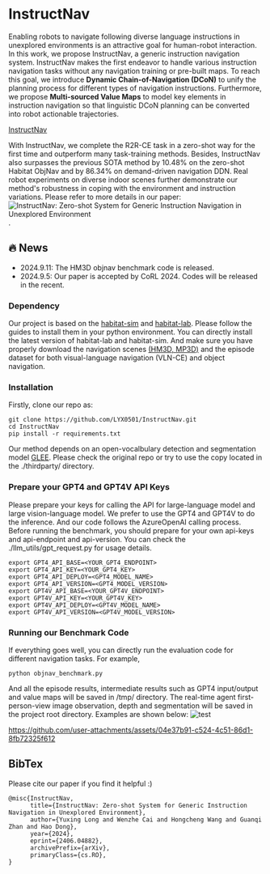 # InstructNav

Enabling robots to navigate following diverse language instructions in unexplored environments is an attractive goal for human-robot interaction. In this work, we propose InstructNav, a generic instruction navigation system. InstructNav makes the first endeavor to handle various instruction navigation tasks without any navigation training or pre-built maps. To reach this goal, we introduce **Dynamic Chain-of-Navigation (DCoN)** to unify the planning process for different types of navigation instructions. Furthermore, we propose **Multi-sourced Value Maps** to model key elements in instruction navigation so that linguistic DCoN planning can be converted into robot actionable trajectories. 

[InstructNav](https://github.com/LYX0501/InstructNav/blob/main/InstructNav.png)

With InstructNav, we complete the R2R-CE task in a zero-shot way for the first time and outperform many task-training methods. Besides, InstructNav also surpasses the previous SOTA method by 10.48% on the zero-shot Habitat ObjNav and by 86.34% on demand-driven navigation DDN. Real robot experiments on diverse indoor scenes further demonstrate our method's robustness in coping with the environment and instruction variations. Please refer to more details in our paper: 
![InstructNav: Zero-shot System for Generic Instruction Navigation in Unexplored Environment](https://arxiv.org/abs/2406.04882).
## 🔥 News
- 2024.9.11: The HM3D objnav benchmark code is released.
- 2024.9.5: Our paper is accepted by CoRL 2024. Codes will be released in the recent.

### Dependency ###
Our project is based on the [habitat-sim](https://github.com/facebookresearch/habitat-sim?tab=readme-ov-file) and [habitat-lab](https://github.com/facebookresearch/habitat-lab). Please follow the guides to install them in your python environment. You can directly install the latest version of habitat-lab and habitat-sim. And make sure you have properly download the navigation scenes [(HM3D, MP3D)](https://github.com/facebookresearch/habitat-lab/blob/main/DATASETS.md) and the episode dataset for both visual-language navigation (VLN-CE) and object navigation.

### Installation ###
Firstly, clone our repo as:
```
git clone https://github.com/LYX0501/InstructNav.git
cd InstructNav
pip install -r requirements.txt
```
Our method depends on an open-vocalbulary detection and segmentation model [GLEE](https://github.com/FoundationVision/GLEE). Please check the original repo or try to use the copy located in the ./thirdparty/ directory.
### 

### Prepare your GPT4 and GPT4V API Keys ###
Please prepare your keys for calling the API for large-language model and large vision-language model.
We prefer to use the GPT4 and GPT4V to do the inference. And our code follows the AzureOpenAI calling process.
Before running the benchmark, you should prepare for your own api-keys and api-endpoint and api-version. You can check the ./llm_utils/gpt_request.py for usage details.
```
export GPT4_API_BASE=<YOUR_GPT4_ENDPOINT>
export GPT4_API_KEY=<YOUR_GPT4_KEY>
export GPT4_API_DEPLOY=<GPT4_MODEL_NAME>
export GPT4_API_VERSION=<GPT4_MODEL_VERSION>
export GPT4V_API_BASE=<YOUR_GPT4V_ENDPOINT>
export GPT4V_API_KEY=<YOUR_GPT4V_KEY>
export GPT4V_API_DEPLOY=<GPT4V_MODEL_NAME>
export GPT4V_API_VERSION=<GPT4V_MODEL_VERSION>
```

### Running our Benchmark Code ###
If everything goes well, you can directly run the evaluation code for different navigation tasks.
For example, 
```
python objnav_benchmark.py
```
And all the episode results, intermediate results such as GPT4 input/output and value maps will be saved in /tmp/ directory. The real-time agent first-person-view image observation, depth and segmentation will be saved in the project root directory. Examples are shown below:
![test](https://github.com/user-attachments/assets/51a65b07-70e2-49f3-a850-815b0ec151d0)

https://github.com/user-attachments/assets/04e37b91-c524-4c51-86d1-8fb72325f612






## BibTex
Please cite our paper if you find it helpful :)
```
@misc{InstructNav,
      title={InstructNav: Zero-shot System for Generic Instruction Navigation in Unexplored Environment}, 
      author={Yuxing Long and Wenzhe Cai and Hongcheng Wang and Guanqi Zhan and Hao Dong},
      year={2024},
      eprint={2406.04882},
      archivePrefix={arXiv},
      primaryClass={cs.RO},
}
```
